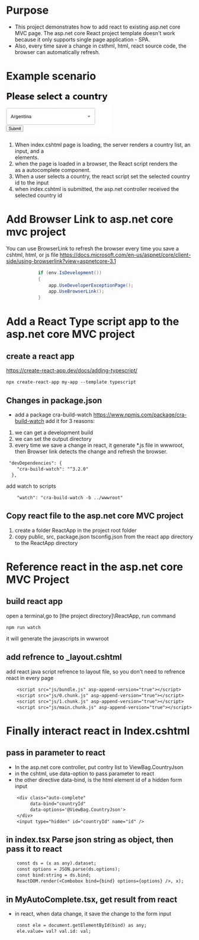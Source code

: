 # Purpose
* This project demonstrates how to add react to existing asp.net core MVC page.
The asp.net core React project template doesn't work because it only supports single page application - SPA. 
* Also, every time save a change in csthml, html, react source code, the browser can automatically refresh.

# Example scenario 

![](DocImages/selectCountry.JPG?raw=true)

1. When index.cshtml page is loading,  the server renders a country list, an input, and a <div> elements.
2. when the page is loaded in a browser, the React script renders the <div> as a autocomplete component.
3. When a user selects a country, the react script set the selected country id to the input
4. when index.cshtml is submitted, the asp.net controller received the selected country id

# Add Browser Link to asp.net core mvc project

You can use BrowserLink to refresh the browser every time you save a cshtml, html, or js file
https://docs.microsoft.com/en-us/aspnet/core/client-side/using-browserlink?view=aspnetcore-3.1
````c#
            if (env.IsDevelopment())
            {
                app.UseDeveloperExceptionPage();
                app.UseBrowserLink();
            }
```` 

# Add a React Type script app to the asp.net core MVC project
## create a react app 
https://create-react-app.dev/docs/adding-typescript/
````
npx create-react-app my-app --template typescript
````
## Changes in package.json
* add a package cra-build-watch  https://www.npmjs.com/package/cra-build-watch
add it for 3 reasons:
1. we can get a development build
2. we can set the output directory
3. every time we save a change in react, it generate \*.js file in wwwroot, then Browser link detects the change and refresh the browser.
````
 "devDependencies": {
    "cra-build-watch": "^3.2.0"
  },
````
add watch to scripts
````
    "watch": "cra-build-watch -b ../wwwroot"
````

## Copy react file to the asp.net core MVC project
1. create a folder ReactApp in the project root folder
2. copy public, src, package.json tsconfig.json from the react app directory to the ReactApp directory

# Reference react in the asp.net core MVC Project
## build react app
open a terminal,go to \[the project directory]\\ReactApp, run command
````
npm run watch
````
it will generate the javascripts in wwwroot

## add refrence to \_layout.cshtml
add react java script refrence to layout file, so you don't need to refrence react in every page
```
    <script src="js/bundle.js" asp-append-version="true"></script>
    <script src="js/0.chunk.js" asp-append-version="true"></script>
    <script src="js/1.chunk.js" asp-append-version="true"></script>
    <script src="js/main.chunk.js" asp-append-version="true"></script>

```

# Finally interact react in Index.cshtml
## pass in parameter to react
* In the asp.net core controller, put contry list to ViewBag.CountryJson
* in the cshtml, use data-option to pass parameter to react
* the other directive data-bind, is the html element id of a hidden form input

````
    <div class="auto-complete"
         data-bind="countryId"
         data-options='@ViewBag.CountryJson'>
    </div>
    <input type="hidden" id="countryId" name="id" />
````
## in index.tsx Parse json string as object, then pass it to react
````
    const ds = (x as any).dataset;
    const options = JSON.parse(ds.options);
    const bind:string = ds.bind;
    ReactDOM.render(<Combobox bind={bind} options={options} />, x);
````
## in MyAutoComplete.tsx, get result from react
* in react, when data change, it save the change to the form input
````
    const ele = document.getElementById(bind) as any;
    ele.value= val? val.id: val;
````
